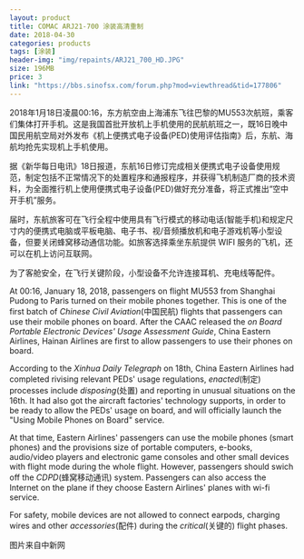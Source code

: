 ```yaml
---
layout: product
title: COMAC ARJ21-700 涂装高清重制
date: 2018-04-30
categories: products
tags: [涂装]
header-img: "img/repaints/ARJ21_700_HD.JPG"
size: 196MB
price: 3
link: "https://bbs.sinofsx.com/forum.php?mod=viewthread&tid=177806"
---
```

2018年1月18日凌晨00:16，东方航空由上海浦东飞往巴黎的MU553次航班，乘客们集体打开手机。这是我国首批开放机上手机使用的民航航班之一，既16日晚中国民用航空局对外发布《机上便携式电子设备(PED)使用评估指南》后，东航、海航均抢先实现机上手机使用。

据《新华每日电讯》18日报道，东航16日修订完成相关便携式电子设备使用规范，制定包括不正常情况下的处置程序和通报程序，并获得飞机制造厂商的技术资料，为全面推行机上使用便携式电子设备(PED)做好充分准备，将正式推出“空中开手机”服务。

届时，东航旅客可在飞行全程中使用具有飞行模式的移动电话(智能手机)和规定尺寸内的便携式电脑或平板电脑、电子书、视/音频播放机和电子游戏机等小型设备，但要关闭蜂窝移动通信功能。如旅客选择乘坐东航提供 WIFI 服务的飞机，还可以在机上访问互联网。

为了客舱安全，在飞行关键阶段，小型设备不允许连接耳机、充电线等配件。

At 00:16, January 18, 2018, passengers on flight MU553 from Shanghai Pudong to Paris turned on their mobile phones together. This is one of the first batch of _Chinese Civil Aviation_(中国民航) flights that passengers can use their mobile phones on board. After the CAAC released the _on Board Portable Electronic Devices' Usage Assessment Guide_, China Eastern Airlines, Hainan Airlines are first to allow passengers to use their phones on board.

According to the _Xinhua Daily Telegraph_ on 18th, China Eastern Airlines had completed rivising relevant PEDs' usage regulations, _enacted_(制定) processes include _disposing_(处置) and reporting in unusual situations on the 16th. It had also got the aircraft factories' technology supports, in order to be ready to allow the PEDs' usage on board, and will officially launch the "Using Mobile Phones on Board" service.

At that time, Eastern Airlines' passengers can use the mobile phones (smart phones) and the provisions size of portable computers, e-books, audio/video players and electronic game consoles and other small devices with flight mode during the whole flight. However, passengers should swich off the _CDPD_(蜂窝移动通讯) system. Passengers can also access the Internet on the plane if they choose Eastern Airlines' planes with wi-fi service.

For safety, mobile devices are not allowed to connect earpods, charging wires and other _accessories_(配件) during the _critical_(关键的) flight phases.

图片来自中新网
